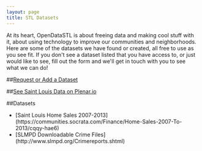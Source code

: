 ```yaml
---
layout: page
title: STL Datasets
---
```

At its heart, OpenDataSTL is about freeing data and making cool stuff with it, about using technology to improve our communities and neighborhoods. Here are some of the datasets we have found or created, all free to use as you see fit. If you don't see a dataset listed that you have access to, or just would like to see, fill out the form and we'll get in touch with you to see what we can do!

##[Request or Add a Dataset](https://docs.google.com/forms/d/1z72U3DC3zAFCc1Ie8UWr_K2KczD3Y9V2PshQtl09bdc/viewform)

##[See Saint Louis Data on Plenar.io](http://plenar.io/explore)

##Datasets
<ul>

<li>[Saint Louis Home Sales 2007-2013](https://communities.socrata.com/Finance/Home-Sales-2007-To-2013/cqqy-hae6)</li>
<li>[SLMPD Downloadable Crime Files](http://www.slmpd.org/Crimereports.shtml)</li>
</ul>


